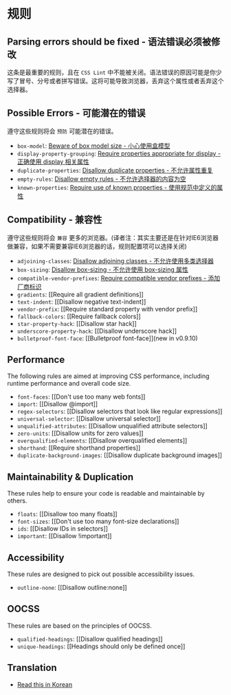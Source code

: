 # 规则
## Parsing errors should be fixed - 语法错误必须被修改
这条是最重要的规则，且在 `CSS Lint` 中不能被关闭。语法错误的原因可能是你少写了冒号、分号或者拼写错误。这将可能导致浏览器，丢弃这个属性或者丢弃这个选择器。

## Possible Errors - 可能潜在的错误

遵守这些规则将会 `预防` 可能潜在的错误。

* `box-model`: [Beware of box model size - 小心使用盒模型](./possible-errors/beware-of-box-model-size.md)
* `display-property-grouping`: [Require properties appropriate for display - 正确使用 display 相关属性](./possible-errors/require-properties-appropriate-for-display.md)
* `duplicate-properties`: [Disallow duplicate properties - 不允许属性重复](./possible-errors/disallow-duplicate-properties.md)
* `empty-rules`: [Disallow empty rules - 不允许选择器的内容为空](./possible-errors/disallow-empty-rules.md)
* `known-properties`: [Require use of known properties - 使用规范中定义的属性](./possible-errors/require-use-of-known-properties.md)

## Compatibility - 兼容性

遵守这些规则将会 `兼容` 更多的浏览器。(译者注：其实主要还是在针对IE6浏览器做兼容，如果不需要兼容IE6浏览器的话，规则配置项可以选择关闭)

* `adjoining-classes`: [Disallow adjoining classes - 不允许使用多类选择器](./compatibility/disallow-adjoining-classes.md)
* `box-sizing`: [Disallow box-sizing - 不允许使用 box-sizing 属性](./compatibility/disallow-box-sizing.md)
* `compatible-vendor-prefixes`: [Require compatible vendor prefixes - 添加厂商标识](./compatibility/require-compatible-vendor-prefixes.md)
* `gradients`: [[Require all gradient definitions]]
* `text-indent`: [[Disallow negative text-indent]]
* `vendor-prefix`: [[Require standard property with vendor prefix]]
* `fallback-colors`: [[Require fallback colors]]
* `star-property-hack`: [[Disallow star hack]]
* `underscore-property-hack`: [[Disallow underscore hack]]
* `bulletproof-font-face`: [[Bulletproof font-face]](new in v0.9.10)

## Performance

The following rules are aimed at improving CSS performance, including runtime performance and overall code size.

* `font-faces`: [[Don't use too many web fonts]]
* `import`: [[Disallow @import]]
* `regex-selectors`: [[Disallow selectors that look like regular expressions]]
* `universal-selector`: [[Disallow universal selector]]
* `unqualified-attributes`: [[Disallow unqualified attribute selectors]]
* `zero-units`: [[Disallow units for zero values]]
* `overqualified-elements`: [[Disallow overqualified elements]]
* `shorthand`: [[Require shorthand properties]]
* `duplicate-background-images`: [[Disallow duplicate background images]]

## Maintainability & Duplication

These rules help to ensure your code is readable and maintainable by others.

* `floats`: [[Disallow too many floats]]
* `font-sizes`: [[Don't use too many font-size declarations]]
* `ids`: [[Disallow IDs in selectors]]
* `important`: [[Disallow !important]]

## Accessibility

These rules are designed to pick out possible accessibility issues.

* `outline-none`: [[Disallow outline:none]]

## OOCSS

These rules are based on the principles of OOCSS.

* `qualified-headings`: [[Disallow qualified headings]]
* `unique-headings`: [[Headings should only be defined once]]

## Translation
* [Read this in Korean](https://github.com/hyunchulkwak/csslint/wiki/%EA%B7%9C%EC%B9%99)
